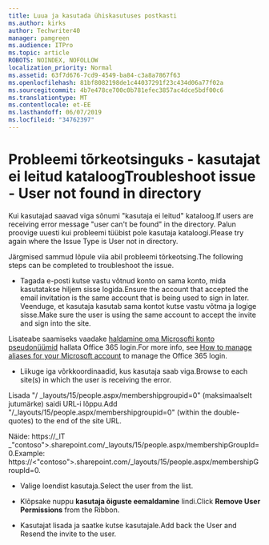 ```yaml
---
title: Luua ja kasutada ühiskasutuses postkasti
ms.author: kirks
author: Techwriter40
manager: pamgreen
ms.audience: ITPro
ms.topic: article
ROBOTS: NOINDEX, NOFOLLOW
localization_priority: Normal
ms.assetid: 63f7d676-7cd9-4549-ba84-c3a8a7867f63
ms.openlocfilehash: 81bf8082198de1c44037291f23c434d06a77f02a
ms.sourcegitcommit: 4b7e478ce700c0b781efec3857ac4dce5bdf00c6
ms.translationtype: MT
ms.contentlocale: et-EE
ms.lasthandoff: 06/07/2019
ms.locfileid: "34762397"
---
```

# <a name="troubleshoot-issue---user-not-found-in-directory"></a><span data-ttu-id="82e26-102">Probleemi tõrkeotsinguks - kasutajat ei leitud kataloog</span><span class="sxs-lookup"><span data-stu-id="82e26-102">Troubleshoot issue - User not found in directory</span></span>

<span data-ttu-id="82e26-103">Kui kasutajad saavad viga sõnumi "kasutaja ei leitud" kataloog.</span><span class="sxs-lookup"><span data-stu-id="82e26-103">If users are receiving error message "user can't be found" in the directory.</span></span> <span data-ttu-id="82e26-104">Palun proovige uuesti kui probleemi tüübist pole kasutaja kataloogi.</span><span class="sxs-lookup"><span data-stu-id="82e26-104">Please try again where the Issue Type is User not in directory.</span></span>

<span data-ttu-id="82e26-105">Järgmised sammud lõpule viia abil probleemi tõrkeotsing.</span><span class="sxs-lookup"><span data-stu-id="82e26-105">The following steps can be completed to troubleshoot the issue.</span></span>

- <span data-ttu-id="82e26-106">Tagada e-posti kutse vastu võtnud konto on sama konto, mida kasutatakse hiljem sisse logida.</span><span class="sxs-lookup"><span data-stu-id="82e26-106">Ensure the account that accepted the email invitation is the same account that is being used to sign in later.</span></span> <span data-ttu-id="82e26-107">Veenduge, et kasutaja kasutab sama kontot kutse vastu võtma ja logige sisse.</span><span class="sxs-lookup"><span data-stu-id="82e26-107">Make sure the user is using the same account to accept the invite and sign into the site.</span></span> 

<span data-ttu-id="82e26-108">Lisateabe saamiseks vaadake [haldamine oma Microsofti konto pseudonüümid</a> hallata Office 365 login](https://support.microsoft.com/help/12407/microsoft-account-how-to-manage-aliases).</span><span class="sxs-lookup"><span data-stu-id="82e26-108">For more info, see [How to manage aliases for your Microsoft account</a> to manage the Office 365 login](https://support.microsoft.com/help/12407/microsoft-account-how-to-manage-aliases).</span></span> 

- <span data-ttu-id="82e26-109">Liikuge iga võrkkoordinaadid, kus kasutaja saab viga.</span><span class="sxs-lookup"><span data-stu-id="82e26-109">Browse to each site(s) in which the user is receiving the error.</span></span> 

<span data-ttu-id="82e26-110">Lisada "/ _layouts/15/people.aspx/membershipgroupid=0" (maksimaalselt jutumärke) saidi URL-i lõppu.</span><span class="sxs-lookup"><span data-stu-id="82e26-110">Add "/_layouts/15/people.aspx/membershipgroupid=0" (within the double-quotes) to the end of the site URL.</span></span> 

<span data-ttu-id="82e26-111">Näide: https://_lT _"contoso">.sharepoint.com/_layouts/15/people.aspx/membershipGroupId=0.</span><span class="sxs-lookup"><span data-stu-id="82e26-111">Example: https://<"contoso">.sharepoint.com/_layouts/15/people.aspx/membershipGroupId=0.</span></span>

- <span data-ttu-id="82e26-112">Valige loendist kasutaja.</span><span class="sxs-lookup"><span data-stu-id="82e26-112">Select the user from the list.</span></span>

- <span data-ttu-id="82e26-113">Klõpsake nuppu **kasutaja õiguste eemaldamine** lindi.</span><span class="sxs-lookup"><span data-stu-id="82e26-113">Click **Remove User Permissions** from the Ribbon.</span></span> 
-  <span data-ttu-id="82e26-114">Kasutajat lisada ja saatke kutse kasutajale.</span><span class="sxs-lookup"><span data-stu-id="82e26-114">Add back the User and Resend the invite to the user.</span></span>

